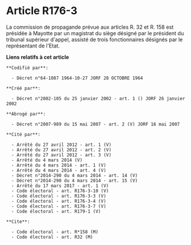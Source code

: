 # Article R176-3

La commission de propagande prévue aux articles R. 32 et R. 158 est présidée à Mayotte par un magistrat du siège désigné par
le président du tribunal supérieur d'appel, assisté de trois fonctionnaires désignés par le représentant de l'Etat.

**Liens relatifs à cet article**

	**Codifié par**:

	  - Décret n°64-1087 1964-10-27 JORF 28 OCTOBRE 1964

	**Créé par**:

	  - Décret n°2002-105 du 25 janvier 2002 - art. 1 () JORF 26 janvier 2002

	**Abrogé par**:

	  - Décret n°2007-989 du 15 mai 2007 - art. 2 (V) JORF 16 mai 2007

	**Cité par**:

	  - Arrêté du 27 avril 2012 - art. 1 (V)
	  - Arrêté du 27 avril 2012 - art. 2 (V)
	  - Arrêté du 27 avril 2012 - art. 3 (V)
	  - Arrêté du 4 mars 2014 (V)
	  - Arrêté du 4 mars 2014 - art. 1 (V)
	  - Arrêté du 4 mars 2014 - art. 4 (V)
	  - Décret n°2014-290 du 4 mars 2014 - art. 14 (V)
	  - Décret n°2014-290 du 4 mars 2014 - art. 15 (V)
	  - Arrêté du 17 mars 2017 - art. 1 (V)
	  - Code électoral - art. R176-3-10 (V)
	  - Code électoral - art. R176-3-3 (V)
	  - Code électoral - art. R176-3-4 (V)
	  - Code électoral - art. R176-3-7 (V)
	  - Code électoral - art. R179-1 (V)

	**Cite**:

	  - Code électoral - art. R*158 (M)
	  - Code électoral - art. R32 (M)

